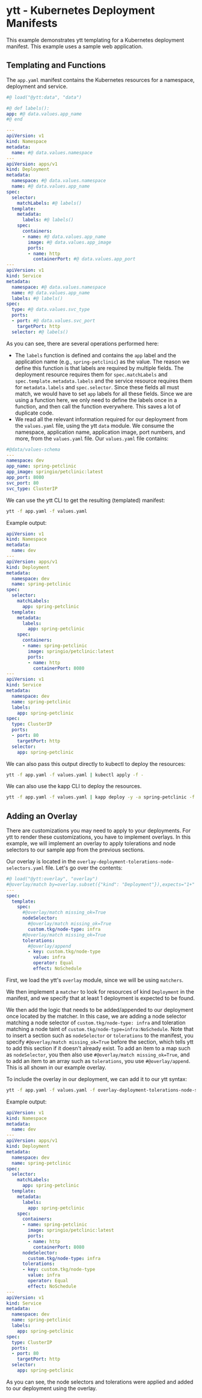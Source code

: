 # ytt - Kubernetes Deployment Manifests

This example demonstrates ytt templating for a Kubernetes deployment manifest. This example uses a sample web application.

## Templating and Functions

The `app.yaml` manifest contains the Kubernetes resources for a namespace, deployment and service.

```yaml
#@ load("@ytt:data", "data")

#@ def labels():
app: #@ data.values.app_name
#@ end

---
apiVersion: v1
kind: Namespace
metadata:
  name: #@ data.values.namespace
---
apiVersion: apps/v1
kind: Deployment
metadata:
  namespace: #@ data.values.namespace
  name: #@ data.values.app_name
spec:
  selector:
    matchLabels: #@ labels()
  template:
    metadata:
      labels: #@ labels()
    spec:
      containers:
      - name: #@ data.values.app_name
        image: #@ data.values.app_image
        ports:
        - name: http
          containerPort: #@ data.values.app_port
---
apiVersion: v1
kind: Service
metadata:
  namespace: #@ data.values.namespace
  name: #@ data.values.app_name
  labels: #@ labels()
spec:
  type: #@ data.values.svc_type
  ports:
  - port: #@ data.values.svc_port
    targetPort: http
  selector: #@ labels()
```

As you can see, there are several operations performed here:

- The `labels` function is defined and contains the `app` label and the application name (e.g., `spring-petclinic`) as the value. The reason we define this function is that labels are required by multiple fields. The deployment resource requires them for `spec.matchLabels` and `spec.template.metadata.labels` and the service resource requires them for `metadata.labels` and `spec.selector`. Since these fields all must match, we would have to set `app` labels for all these fields. Since we are using a function here, we only need to define the labels once in a function, and then call the function everywhere. This saves a lot of duplicate code.
- We read all the relevant information required for our deployment from the `values.yaml` file, using the ytt `data` module. We consume the namespace, application name, application image, port numbers, and more, from the `values.yaml` file. Our `values.yaml` file contains:

```yaml
#@data/values-schema
---
namespace: dev
app_name: spring-petclinic
app_image: springio/petclinic:latest
app_port: 8080
svc_port: 80
svc_type: ClusterIP
```

We can use the ytt CLI to get the resulting (templated) manifest:

```bash
ytt -f app.yaml -f values.yaml
```

Example output:

```yaml
apiVersion: v1
kind: Namespace
metadata:
  name: dev
---
apiVersion: apps/v1
kind: Deployment
metadata:
  namespace: dev
  name: spring-petclinic
spec:
  selector:
    matchLabels:
      app: spring-petclinic
  template:
    metadata:
      labels:
        app: spring-petclinic
    spec:
      containers:
      - name: spring-petclinic
        image: springio/petclinic:latest
        ports:
        - name: http
          containerPort: 8080
---
apiVersion: v1
kind: Service
metadata:
  namespace: dev
  name: spring-petclinic
  labels:
    app: spring-petclinic
spec:
  type: ClusterIP
  ports:
  - port: 80
    targetPort: http
  selector:
    app: spring-petclinic
```

We can also pass this output directly to kubectl to deploy the resources:

```bash
ytt -f app.yaml -f values.yaml | kubectl apply -f -
```

We can also use the kapp CLI to deploy the resources.

```bash
ytt -f app.yaml -f values.yaml | kapp deploy -y -a spring-petclinic -f -
```

## Adding an Overlay

There are customizations you may need to apply to your deployments. For ytt to render these customizations, you have to implement overlays.
In this example, we will implement an overlay to apply tolerations and node selectors to our sample app from the previous sections.

Our overlay is located in the `overlay-deployment-tolerations-node-selectors.yaml` file. Let's go over the contents:

```yaml
#@ load("@ytt:overlay", "overlay")
#@overlay/match by=overlay.subset({"kind": "Deployment"}),expects="1+"
---
spec:
  template:
    spec:
      #@overlay/match missing_ok=True
      nodeSelector:
        #@overlay/match missing_ok=True
        custom.tkg/node-type: infra
      #@overlay/match missing_ok=True
      tolerations:
        #@overlay/append
        - key: custom.tkg/node-type
          value: infra
          operator: Equal
          effect: NoSchedule
```

First, we load the ytt's `overlay` module, since we will be using `matchers`.

We then implement a `matcher` to look for resources of kind `Deployment` in the manifest, and we specify that at least 1 deployment is expected to be found.

We then add the logic that needs to be added/appended to our deployment once located by the matcher.
In this case, we are adding a node selector matching a node selector of `custom.tkg/node-type: infra` and toleration matching a node taint of `custom.tkg/node-type=infra:NoSchedule`. Note that to insert a section such as `nodeSelector` or `tolerations` to the manifest, you specify `#@overlay/match missing_ok=True` before the section, which tells ytt to add this section if it doesn't already exist. To add an item to a map such as `nodeSelector`, you then also use `#@overlay/match missing_ok=True`, and to add an item to an array such as `tolerations`, you use `#@overlay/append`. This is all shown in our example overlay.

To include the overlay in our deployment, we can add it to our ytt syntax:

```bash
ytt -f app.yaml -f values.yaml -f overlay-deployment-tolerations-node-selectors.yaml
```

Example output:

```yaml
apiVersion: v1
kind: Namespace
metadata:
  name: dev
---
apiVersion: apps/v1
kind: Deployment
metadata:
  namespace: dev
  name: spring-petclinic
spec:
  selector:
    matchLabels:
      app: spring-petclinic
  template:
    metadata:
      labels:
        app: spring-petclinic
    spec:
      containers:
      - name: spring-petclinic
        image: springio/petclinic:latest
        ports:
        - name: http
          containerPort: 8080
      nodeSelector:
        custom.tkg/node-type: infra
      tolerations:
      - key: custom.tkg/node-type
        value: infra
        operator: Equal
        effect: NoSchedule
---
apiVersion: v1
kind: Service
metadata:
  namespace: dev
  name: spring-petclinic
  labels:
    app: spring-petclinic
spec:
  type: ClusterIP
  ports:
  - port: 80
    targetPort: http
  selector:
    app: spring-petclinic
```

As you can see, the node selectors and tolerations were applied and added to our deployment using the overlay.
